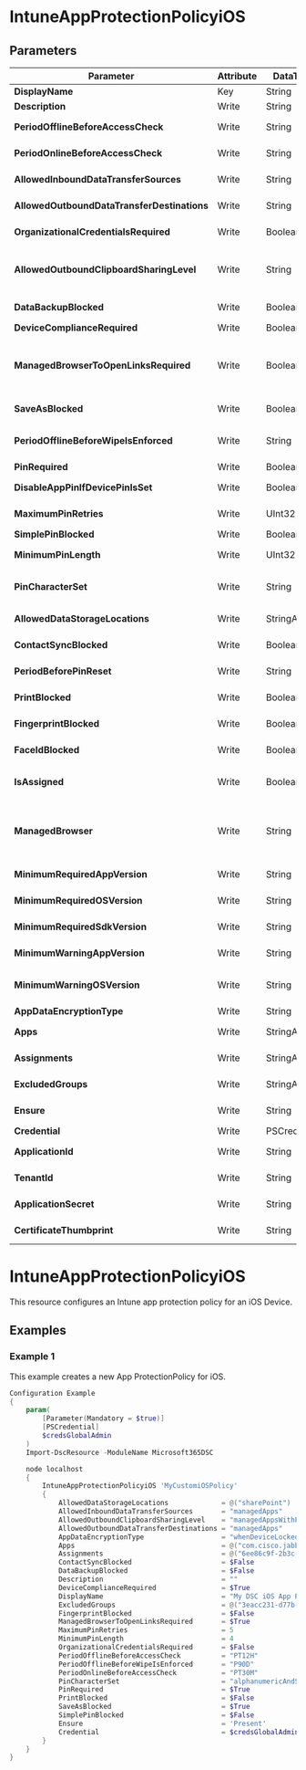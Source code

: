 ﻿# IntuneAppProtectionPolicyiOS

## Parameters

| Parameter | Attribute | DataType | Description | Allowed Values |
| --- | --- | --- | --- | --- |
| **DisplayName** | Key | String | Display name of the iOS App Protection Policy. ||
| **Description** | Write | String | Description of the iOS App Protection Policy. ||
| **PeriodOfflineBeforeAccessCheck** | Write | String | The period after which access is checked when the device is not connected to the internet. ||
| **PeriodOnlineBeforeAccessCheck** | Write | String | The period after which access is checked when the device is connected to the internet. ||
| **AllowedInboundDataTransferSources** | Write | String | Sources from which data is allowed to be transferred. Possible values are: allApps, managedApps, none. |allApps, managedApps, none|
| **AllowedOutboundDataTransferDestinations** | Write | String | Destinations to which data is allowed to be transferred. Possible values are: allApps, managedApps, none. |allApps, managedApps, none|
| **OrganizationalCredentialsRequired** | Write | Boolean | Indicates whether organizational credentials are required for app use. ||
| **AllowedOutboundClipboardSharingLevel** | Write | String | The level to which the clipboard may be shared between apps on the managed device. Possible values are: allApps, managedAppsWithPasteIn, managedApps, blocked. |allApps, managedAppsWithPasteIn, managedApps, blocked|
| **DataBackupBlocked** | Write | Boolean | Indicates whether the backup of a managed app's data is blocked. ||
| **DeviceComplianceRequired** | Write | Boolean | Indicates whether device compliance is required. ||
| **ManagedBrowserToOpenLinksRequired** | Write | Boolean | Indicates whether internet links should be opened in the managed browser app, or any custom browser specified by CustomBrowserProtocol (for iOS) or CustomBrowserPackageId/CustomBrowserDisplayName (for Android). ||
| **SaveAsBlocked** | Write | Boolean | Indicates whether users may use the Save As menu item to save a copy of protected files. ||
| **PeriodOfflineBeforeWipeIsEnforced** | Write | String | The amount of time an app is allowed to remain disconnected from the internet before all managed data it is wiped. ||
| **PinRequired** | Write | Boolean | Indicates whether an app-level pin is required. ||
| **DisableAppPinIfDevicePinIsSet** | Write | Boolean | Indicates whether use of the app pin is required if the device pin is set. ||
| **MaximumPinRetries** | Write | UInt32 | Maximum number of incorrect pin retry attempts before the managed app is either blocked or wiped. ||
| **SimplePinBlocked** | Write | Boolean | Block simple PIN and require complex PIN to be set. ||
| **MinimumPinLength** | Write | UInt32 | Minimum pin length required for an app-level pin if PinRequired is set to True. ||
| **PinCharacterSet** | Write | String | Character set which may be used for an app-level pin if PinRequired is set to True. Possible values are: numeric, alphanumericAndSymbol. |numeric, alphanumericAndSymbol|
| **AllowedDataStorageLocations** | Write | StringArray[] | Data storage locations where a user may store managed data. ||
| **ContactSyncBlocked** | Write | Boolean | Indicates whether contacts can be synced to the user's device. ||
| **PeriodBeforePinReset** | Write | String | TimePeriod before the all-level pin must be reset if PinRequired is set to True. ||
| **PrintBlocked** | Write | Boolean | Indicates whether printing is allowed from managed apps. ||
| **FingerprintBlocked** | Write | Boolean | Indicates whether use of the fingerprint reader is allowed in place of a pin if PinRequired is set to True. ||
| **FaceIdBlocked** | Write | Boolean | Indicates whether use of the FaceID is allowed in place of a pin if PinRequired is set to True. ||
| **IsAssigned** | Write | Boolean | Indicates if the policy is deployed to any inclusion groups or not. Inherited from targetedManagedAppProtection. ||
| **ManagedBrowser** | Write | String | Indicates in which managed browser(s) that internet links should be opened. When this property is configured, ManagedBrowserToOpenLinksRequired should be true. Possible values are: notConfigured, microsoftEdge. |notConfigured, microsoftEdge|
| **MinimumRequiredAppVersion** | Write | String | Versions less than the specified version will block the managed app from accessing company data. ||
| **MinimumRequiredOSVersion** | Write | String | Versions less than the specified version will block the managed app from accessing company data. ||
| **MinimumRequiredSdkVersion** | Write | String | Versions less than the specified version will block the managed app from accessing company data. ||
| **MinimumWarningAppVersion** | Write | String | Versions less than the specified version will result in warning message on the managed app ||
| **MinimumWarningOSVersion** | Write | String | Versions less than the specified version will result in warning message on the managed app from accessing company data. ||
| **AppDataEncryptionType** | Write | String | Require app data to be encrypted. ||
| **Apps** | Write | StringArray[] | List of IDs representing the iOS apps controlled by this protection policy. ||
| **Assignments** | Write | StringArray[] | List of IDs of the groups assigned to this iOS Protection Policy. ||
| **ExcludedGroups** | Write | StringArray[] | List of IDs of the groups that are excluded from this iOS Protection Policy. ||
| **Ensure** | Write | String | Present ensures the policy exists, absent ensures it is removed. |Present, Absent|
| **Credential** | Write | PSCredential | Credentials of the Intune Admin ||
| **ApplicationId** | Write | String | ID of the Azure Active Directory application to authenticate with. ||
| **TenantId** | Write | String | ID of the Azure Active Directory tenant used for authentication. ||
| **ApplicationSecret** | Write | String | Secret of the Azure Active Directory tenant used for authentication. ||
| **CertificateThumbprint** | Write | String | Thumbprint of the Azure Active Directory application's authentication certificate to use for authentication. ||


# IntuneAppProtectionPolicyiOS

This resource configures an Intune app protection policy for an iOS Device.

## Examples

### Example 1

This example creates a new App ProtectionPolicy for iOS.

```powershell
Configuration Example
{
    param(
        [Parameter(Mandatory = $true)]
        [PSCredential]
        $credsGlobalAdmin
    )
    Import-DscResource -ModuleName Microsoft365DSC

    node localhost
    {
        IntuneAppProtectionPolicyiOS 'MyCustomiOSPolicy'
        {
            AllowedDataStorageLocations             = @("sharePoint")
            AllowedInboundDataTransferSources       = "managedApps"
            AllowedOutboundClipboardSharingLevel    = "managedAppsWithPasteIn"
            AllowedOutboundDataTransferDestinations = "managedApps"
            AppDataEncryptionType                   = "whenDeviceLocked"
            Apps                                    = @("com.cisco.jabberimintune.ios","com.pervasent.boardpapers.ios","com.sharefile.mobile.intune.ios")
            Assignments                             = @("6ee86c9f-2b3c-471d-ad38-ff4673ed723e")
            ContactSyncBlocked                      = $False
            DataBackupBlocked                       = $False
            Description                             = ""
            DeviceComplianceRequired                = $True
            DisplayName                             = "My DSC iOS App Protection Policy"
            ExcludedGroups                          = @("3eacc231-d77b-4efb-bb5f-310f68bd6198")
            FingerprintBlocked                      = $False
            ManagedBrowserToOpenLinksRequired       = $True
            MaximumPinRetries                       = 5
            MinimumPinLength                        = 4
            OrganizationalCredentialsRequired       = $False
            PeriodOfflineBeforeAccessCheck          = "PT12H"
            PeriodOfflineBeforeWipeIsEnforced       = "P90D"
            PeriodOnlineBeforeAccessCheck           = "PT30M"
            PinCharacterSet                         = "alphanumericAndSymbol"
            PinRequired                             = $True
            PrintBlocked                            = $False
            SaveAsBlocked                           = $True
            SimplePinBlocked                        = $False
            Ensure                                  = 'Present'
            Credential                              = $credsGlobalAdmin
        }
    }
}
```

